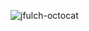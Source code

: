 ![jfulch-octocat](https://user-images.githubusercontent.com/5759406/138745919-318a615f-67bd-447c-88db-c3f7fb156673.png)

